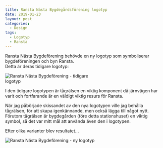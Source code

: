 ```yaml
---
title: Ransta Nästa Bygdegårdsförening logotyp
date: 2019-01-23
layout: post
categories:
  - Design
tags:
  - Logotyp
  - Ransta
---
```


Ransta Nästa Bygdeförening behövde en ny logotyp som symboliserar bygdeföreningen och byn Ransta.  
Detta är deras tidigare logotyp:  

<img src="{{ site.baseurl }}/assets/postfiles/rnb-logga1.png" alt="Ransta Nästa Bygdeförening - tidigare logotyp" loading="lazy" style="max-width: 300px;">

I den tidigare logotypen är tågrälsen en viktig komponent då järnvägen har varit och fortfarande är en väldigt viktig resurs för Ransta.

När jag påbörjade skissandet av den nya logotypen ville jag behålla tågrälsen, för att skapa igenkännande, men också lägga till något nytt. Förutom tågrälsen är bygdegården (före detta stationshuset) en viktig symbol, så det var mitt mål att använda även den i logotypen.

Efter olika varianter blev resultatet...

<img src="{{ site.baseurl }}/assets/postfiles/rnb-logo-chart.png" alt="Ransta Nästa Bygdeförening - ny logotyp" loading="lazy">
